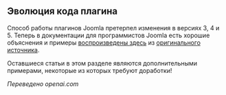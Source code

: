<!-- Filename: https://manual.joomla.org/docs/building-extensions/plugins/ / Display title: О плагинах -->

## Эволюция кода плагина

Способ работы плагинов Joomla претерпел изменения в версиях 3, 4 и 5. Теперь в документации для программистов Joomla есть хорошие объяснения и примеры [воспроизведены здесь](jdocmanual?article=docus/plugins/how-plugins-work) из [оригинального источника](https://manual.joomla.org/docs/building-extensions/plugins/how-plugins-work/).

Оставшиеся статьи в этом разделе являются дополнительными примерами, некоторые из которых требуют доработки!

*Переведено openai.com*


